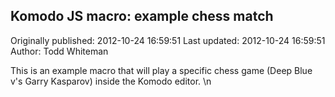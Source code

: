## Komodo JS macro: example chess match 
Originally published: 2012-10-24 16:59:51 
Last updated: 2012-10-24 16:59:51 
Author: Todd Whiteman 
 
This is an example macro that will play a specific chess game (Deep Blue v's Garry Kasparov) inside the Komodo editor.\n